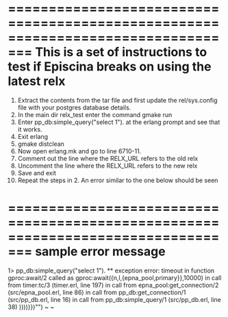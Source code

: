 =================================================================================
This is a set of instructions to test if Episcina breaks on using the latest relx
=================================================================================
1.  Extract the contents from the tar file and first update the rel/sys.config file     with your postgres database details.
2.  In the main dir relx_test enter the command gmake run
3.  Enter pp_db:simple_query("select 1"). at the erlang prompt and see that it works.
4.  Exit erlang
5.  gmake distclean
6.  Now open erlang.mk and go to line 6710-11.
7.  Comment out the line where the RELX_URL refers to the old relx
8.  Uncomment the line where the RELX_URL refers to the new relx
9.  Save and exit
10. Repeat the steps in 2. An error similar to the one below should be seen

=================================================================================
sample error message
=================================================================================
1> pp_db:simple_query("select 1").
** exception error: timeout
in function  gproc:await/2
   called as gproc:await({n,l,{epna_pool,primary}},10000)
in call from timer:tc/3 (timer.erl, line 197)
in call from epna_pool:get_connection/2 (src/epna_pool.erl, line 86)
in call from pp_db:get_connection/1 (src/pp_db.erl, line 16)
in call from pp_db:simple_query/1 (src/pp_db.erl, line 38) ))))}})"")
~
~
